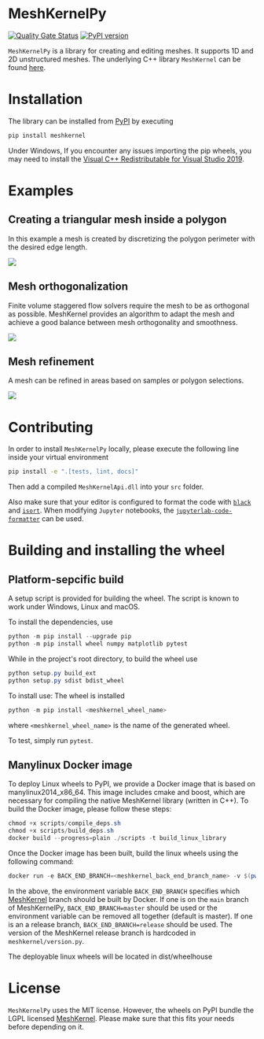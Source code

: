 # MeshKernelPy

[![Quality Gate Status](https://sonarcloud.io/api/project_badges/measure?project=Deltares_MeshKernelPy&metric=alert_status)](https://sonarcloud.io/dashboard?id=Deltares_MeshKernelPy)
[![PyPI version](https://badge.fury.io/py/meshkernel.svg)](https://badge.fury.io/py/meshkernel)

`MeshKernelPy` is a library for creating and editing meshes.
It supports 1D and 2D unstructured meshes.
The underlying C++ library `MeshKernel` can be found [here](https://github.com/Deltares/MeshKernel).

# Installation

The library can be installed from [PyPI](https://pypi.org/project/meshkernel/) by executing

```bash
pip install meshkernel
```

Under Windows, If you encounter any issues importing the pip wheels, you may need to install the [Visual C++ Redistributable for Visual Studio 2019](https://docs.microsoft.com/en-us/cpp/windows/latest-supported-vc-redist?view=msvc-170).

# Examples

## Creating a triangular mesh inside a polygon

In this example a mesh is created by discretizing the polygon perimeter with the desired edge length.

![](https://raw.githubusercontent.com/Deltares/MeshKernelPy/main/docs/images/TriangularMeshInPolygon.jpg)

## Mesh orthogonalization

Finite volume staggered flow solvers require the mesh to be as orthogonal as possible.
MeshKernel provides an algorithm to adapt the mesh and achieve a good balance between mesh orthogonality and smoothness.

![](https://raw.githubusercontent.com/Deltares/MeshKernelPy/main/docs/images/MeshOrthogonalization.jpg)

## Mesh refinement

A mesh can be refined in areas based on samples or polygon selections.

![](https://raw.githubusercontent.com/Deltares/MeshKernelPy/main/docs/images/GridRefinement.jpg)

# Contributing

In order to install `MeshKernelPy` locally, please execute the following line inside your virtual environment

```bash
pip install -e ".[tests, lint, docs]"
```

Then add a compiled `MeshKernelApi.dll` into your `src` folder.

Also make sure that your editor is configured to format the code with [`black`](https://black.readthedocs.io/en/stable/) and [`isort`](https://pycqa.github.io/isort/).
When modifying `Jupyter` notebooks, the [`jupyterlab-code-formatter`](https://jupyterlab-code-formatter.readthedocs.io/en/latest/installation.html) can be used.

# Building and installing the wheel

## Platform-sepcific build

A setup script is provided for building the wheel. The script is known to work under Windows, Linux and macOS.

To install the dependencies, use

```powershell
python -m pip install --upgrade pip
python -m pip install wheel numpy matplotlib pytest

```

While in the project's root directory, to build the wheel use

```powershell
python setup.py build_ext
python setup.py sdist bdist_wheel
```

To install use:
The wheel is installed

```powershell
python -m pip install <meshkernel_wheel_name>
```

where `<meshkernel_wheel_name>` is the name of the generated wheel.

To test, simply run `pytest`.

## Manylinux Docker image

To deploy Linux wheels to PyPI, we provide a Docker image that is based on manylinux2014_x86_64.
This image includes cmake and boost, which are necessary for compiling the native MeshKernel library (written in C++).
To build the Docker image, please follow these steps:

```powershell
chmod +x scripts/compile_deps.sh
chmod +x scripts/build_deps.sh
docker build --progress=plain ./scripts -t build_linux_library
```

Once the Docker image has been built, build the linux wheels using the following command:

```powershell
docker run -e BACK_END_BRANCH=<meshkernel_back_end_branch_name> -v $(pwd):/root --rm build_linux_library
```

In the above, the environment variable `BACK_END_BRANCH` specifies which [MeshKernel](https://github.com/Deltares/MeshKernel) branch should be built by Docker. If one is on the `main` branch of MeshKernelPy, `BACK_END_BRANCH=master` should be used or the environment variable can be removed all together (default is master). If one is an a release branch, `BACK_END_BRANCH=release` should be used. The version of the MeshKernel release branch is hardcoded in `meshkernel/version.py`.

The deployable linux wheels will be located in dist/wheelhouse

# License

`MeshKernelPy` uses the MIT license.
However, the wheels on PyPI bundle the LGPL licensed [MeshKernel](https://github.com/Deltares/MeshKernel).
Please make sure that this fits your needs before depending on it.
